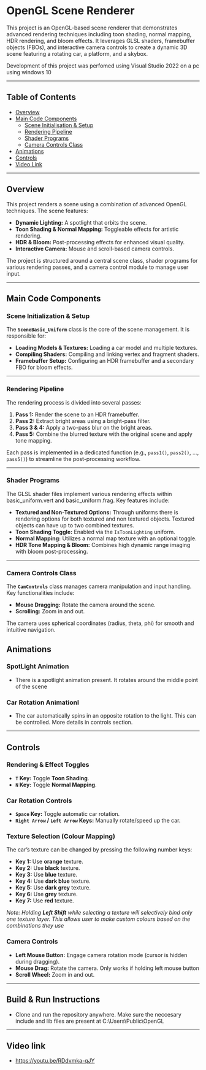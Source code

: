 # OpenGL Scene Renderer

This project is an OpenGL-based scene renderer that demonstrates advanced rendering techniques including toon shading, normal mapping, HDR rendering, and bloom effects. It leverages GLSL shaders, framebuffer objects (FBOs), and interactive camera controls to create a dynamic 3D scene featuring a rotating car, a  platform, and a skybox.

Development of this project was perfomed using Visual Studio 2022 on a pc using windows 10

---

## Table of Contents

- [Overview](#overview)
- [Main Code Components](#main-code-components)
  - [Scene Initialisation & Setup](#scene-initialization--setup)
  - [Rendering Pipeline](#rendering-pipeline)
  - [Shader Programs](#shader-programs)
  - [Camera Controls Class](#camera-controls-class)
- [Animations](#animations)
- [Controls](#controls)
- [Video Link](#video-link)
---

## Overview

This project renders a scene using a combination of advanced OpenGL techniques. The scene features:

- **Dynamic Lighting:** A spotlight that orbits the scene.
- **Toon Shading & Normal Mapping:** Toggleable effects for artistic rendering.
- **HDR & Bloom:** Post-processing effects for enhanced visual quality.
- **Interactive Camera:** Mouse and scroll-based camera controls.

The project is structured around a central scene class, shader programs for various rendering passes, and a camera control module to manage user input.

---

## Main Code Components

### Scene Initialization & Setup

The **`SceneBasic_Uniform`** class is the core of the scene management. It is responsible for:

- **Loading Models & Textures:** Loading a car model and multiple textures.
- **Compiling Shaders:** Compiling and linking vertex and fragment shaders.
- **Framebuffer Setup:** Configuring an HDR framebuffer and a secondary FBO for bloom effects.

---

### Rendering Pipeline

The rendering process is divided into several passes:

1. **Pass 1:** Render the scene to an HDR framebuffer.
2. **Pass 2:** Extract bright areas using a bright-pass filter.
3. **Pass 3 & 4:** Apply a two-pass blur on the bright areas.
4. **Pass 5:** Combine the blurred texture with the original scene and apply tone mapping.

Each pass is implemented in a dedicated function (e.g., `pass1()`, `pass2()`, ..., `pass5()`) to streamline the post-processing workflow.

---

### Shader Programs

The GLSL shader files implement various rendering effects within basic_uniform.vert and basic_uniform.frag. Key features include:

- **Textured and Non-Textured Options:** Through uniforms there is rendering options for both textured and non textured objects. Textured objects can have up to two combined textures.
- **Toon Shading Toggle:** Enabled via the `IsToonLighting` uniform.
- **Normal Mapping:** Utilizes a normal map texture with an optional toggle.
- **HDR Tone Mapping & Bloom:** Combines high dynamic range imaging with bloom post-processing.

---

### Camera Controls Class

The **`CamControls`** class manages camera manipulation and input handling. Key functionalities include:

- **Mouse Dragging:** Rotate the camera around the scene.
- **Scrolling:** Zoom in and out.

The camera uses spherical coordinates (radius, theta, phi) for smooth and intuitive navigation.

## Animations

### SpotLight Animation
- There is a spotlight animation present. It rotates around the middle point of the scene

### Car Rotation Animationl
- The car automatically spins in an opposite rotation to the light. This can be controlled. More details in controls section.

---

## Controls

### Rendering & Effect Toggles
- **`T` Key:** Toggle **Toon Shading**.
- **`N` Key:** Toggle **Normal Mapping**.

### Car Rotation Controls
- **`Space` Key:** Toggle automatic car rotation.
- **`Right Arrow` / `Left Arrow` Keys:** Manually rotate/speed up the car.

### Texture Selection (Colour Mapping)
The car’s texture can be changed by pressing the following number keys:
- **Key 1:** Use **orange** texture.
- **Key 2:** Use **black** texture.
- **Key 3:** Use **blue** texture.
- **Key 4:** Use **dark blue** texture.
- **Key 5:** Use **dark grey** texture.
- **Key 6:** Use **grey** texture.
- **Key 7:** Use **red** texture.

*Note: Holding **Left Shift** while selecting a texture will selectively bind only one texture layer. This allows user to make custom colours based on the combinations they use*

### Camera Controls
- **Left Mouse Button:** Engage camera rotation mode (cursor is hidden during dragging).
- **Mouse Drag:** Rotate the camera. Only works if holding left mouse button
- **Scroll Wheel:** Zoom in and out.

---

## Build & Run Instructions

- Clone and run the repository anywhere. Make sure the neccesary include and lib files are present at C:\Users\Public\OpenGL

---

## Video link
- https://youtu.be/RDdvmka-qJY
